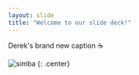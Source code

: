 ```yaml
---
layout: slide
title: "Welcome to our slide deck!"
---
```


Derek's brand new caption ☕️

![simba](https://i.imgur.com/QmbAy47.jpg)
{: .center}
